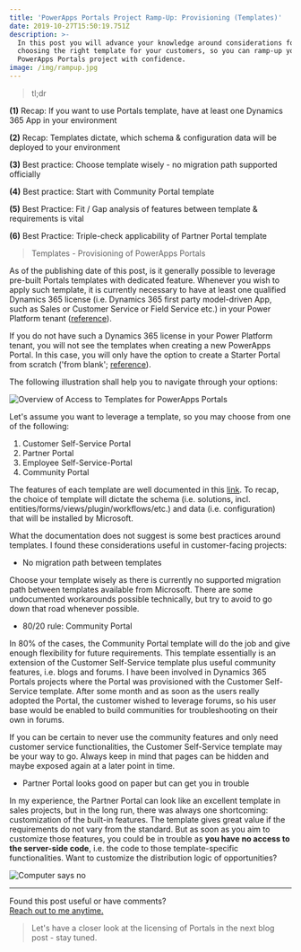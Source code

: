 ```yaml
---
title: 'PowerApps Portals Project Ramp-Up: Provisioning (Templates)'
date: 2019-10-27T15:50:19.751Z
description: >-
  In this post you will advance your knowledge around considerations for
  choosing the right template for your customers, so you can ramp-up your
  PowerApps Portals project with confidence.
image: /img/rampup.jpg
---
```

> tl;dr

**(1)** Recap: If you want to use Portals template, have at least one Dynamics 365 App in your environment

**(2)** Recap: Templates dictate, which schema & configuration data will be deployed to your environment

**(3)** Best practice: Choose template wisely - no migration path supported officially

**(4)** Best practice: Start with Community Portal template

**(5)** Best Practice: Fit / Gap analysis of features between template & requirements is vital

**(6)** Best Practice: Triple-check applicability of Partner Portal template

> Templates - Provisioning of PowerApps Portals

As of the publishing date of this post, is it generally possible to leverage pre-built Portals templates with dedicated feature. 
Whenever you wish to apply such template, it is currently necessary to have at least one qualified Dynamics 365 license (i.e. Dynamics 365 first party model-driven App, such as Sales or Customer Service or Field Service etc.) in your Power Platform tenant ([reference](https://docs.microsoft.com/en-us/powerapps/maker/portals/create-dynamics-portal)). 

If you do not have such a Dynamics 365 license in your Power Platform tenant, you will not see the templates when creating a new PowerApps Portal. In this case, you will only have the option to create a Starter Portal from scratch ('from blank'; [reference](https://docs.microsoft.com/en-us/powerapps/maker/portals/create-dynamics-portal)).

The following illustration shall help you to navigate through your options:

![Overview of Access to Templates for PowerApps Portals](/img/template.jpg "Overview of Access to Templates for PowerApps Portals")

Let's assume you want to leverage a template, so you may choose from one of the following:

1. Customer Self-Service Portal
2. Partner Portal
3. Employee Self-Service-Portal
4. Community Portal

The features of each template are well documented in this [link](https://docs.microsoft.com/en-us/powerapps/maker/portals/portal-templates). To recap, the choice of template will dictate the schema (i.e. solutions, incl. entities/forms/views/plugin/workflows/etc.) and data (i.e. configuration) that will be installed by Microsoft. 

What the documentation does not suggest is some best practices around templates. I found these considerations useful in customer-facing projects:

* No migration path between templates

Choose your template wisely as there is currently no supported migration path between templates
 available from Microsoft. There are some undocumented workarounds possible technically, but try to avoid to go down that road whenever possible.

* 80/20 rule: Community Portal

In 80% of the cases, the Community Portal template will do the job and give enough flexibility for future requirements. This template essentially is an extension of the Customer Self-Service template plus useful community features, i.e. blogs and forums. I have been involved in Dynamics 365 Portals projects where the Portal was provisioned with the Customer Self-Service template. After some month and as soon as the users really adopted the Portal, the customer wished to leverage forums, so his user base would be enabled to build communities for troubleshooting on their own in forums. 

If you can be certain to never use the community features and only need customer service functionalities, the Customer Self-Service template may be your way to go. Always keep in mind that pages can be hidden and maybe exposed again at a later point in time.

* Partner Portal looks good on paper  but can get you in trouble

In my experience, the Partner Portal can look like an excellent template in sales projects, but in the long run, there was always one shortcoming: customization of the built-in features. The template gives great value if the requirements do not vary from the standard. But as soon as you aim to customize those features, you could be in trouble as **you have no access to the server-side code**, i.e. the code to those template-specific functionalities. Want to customize the distribution logic of opportunities?

![Computer says no](/img/computer-says-no-1.jpg "Computer says no")

- - -

Found this post useful or have comments?\
[Reach out to me anytime.](https://www.linkedin.com/in/tino-rabe-dynamics365/)

> Let's have a closer look at the licensing of Portals in the next blog post - stay tuned.
